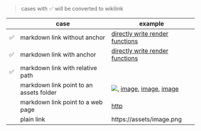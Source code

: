 > cases with ✅ will be converted to wikilink

|     | case                                    | example                                                                                                         |
| --- | --------------------------------------- | --------------------------------------------------------------------------------------------------------------- |
| ✅  | markdown link without anchor            | [directly write render functions](/guide/extras/render-function.html)                                           |
| ✅  | markdown link with anchor               | [directly write render functions](/guide/extras/render-function.html#)                                          |
| ✅  | markdown link with relative path        | [](../a/c.html) <br> [](../../a/c.html)                                                                         |
|     | markdown link point to an assets folder | ![](./images/lifecycle.png), [image](/assets/image.png), [image](./assets/image.png), [image](assets/image.png) |
|     | markdown link point to a web page       | [http](https://assets/image.png)                                                                                |
|     | plain link                              | https://assets/image.png                                                                                        |
